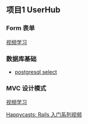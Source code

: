 ## 项目1 UserHub 


### Form 表单
[视频学习](https://www.udacity.com/course/viewer#!/c-cs253/l-48736183/m-48734267)

### 数据库基础

* [postgresql select](http://www.postgresqltutorial.com/postgresql-select/)

### MVC 设计模式
[视频学习](https://www.codeschool.com/code_tv/intro-to-mvc)

[Happycasts: Rails 入门系列视频](http://ruby-china.org/topics/8456)
